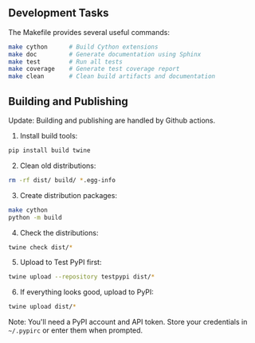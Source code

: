 ## Development Tasks

The Makefile provides several useful commands:

```bash
make cython      # Build Cython extensions
make doc         # Generate documentation using Sphinx
make test        # Run all tests
make coverage    # Generate test coverage report
make clean       # Clean build artifacts and documentation
```

## Building and Publishing

Update: Building and publishing are handled by Github actions.

1. Install build tools:
    
```bash
pip install build twine
```

2. Clean old distributions:

```bash
rm -rf dist/ build/ *.egg-info
```

3. Create distribution packages:

```bash
make cython
python -m build
```

4. Check the distributions:

```bash
twine check dist/*
```

5. Upload to Test PyPI first:

```bash
twine upload --repository testpypi dist/*
```

6. If everything looks good, upload to PyPI:

```bash
twine upload dist/*
```

Note: You'll need a PyPI account and API token. Store your credentials in `~/.pypirc` or enter them when prompted.

